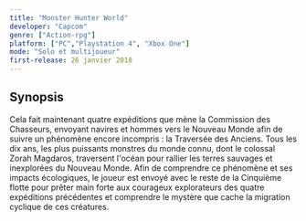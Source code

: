 ```yaml
---
title: "Monster Hunter World"
developer: "Capcom"
genre: ["Action-rpg"]
platform: ["PC","Playstation 4", "Xbox One"]
mode: "Solo et multijoueur"
first-release: 26 janvier 2018
---
```


## Synopsis

Cela fait maintenant quatre expéditions que mène la Commission des Chasseurs, envoyant navires et hommes vers le Nouveau Monde afin de suivre un phénomène encore incompris : la Traversée des Anciens. Tous les dix ans, les plus puissants monstres du monde connu, dont le colossal Zorah Magdaros, traversent l'océan pour rallier les terres sauvages et inexplorées du Nouveau Monde. Afin de comprendre ce phénomène et ses impacts écologiques, le joueur est envoyé avec le reste de la Cinquième flotte pour prêter main forte aux courageux explorateurs des quatre expéditions précédentes et comprendre le mystère que cache la migration cyclique de ces créatures.